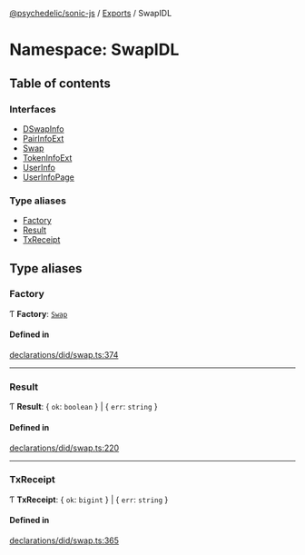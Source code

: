 [@psychedelic/sonic-js](../README.md) / [Exports](../modules.md) / SwapIDL

# Namespace: SwapIDL

## Table of contents

### Interfaces

- [DSwapInfo](../interfaces/SwapIDL.DSwapInfo.md)
- [PairInfoExt](../interfaces/SwapIDL.PairInfoExt.md)
- [Swap](../interfaces/SwapIDL.Swap.md)
- [TokenInfoExt](../interfaces/SwapIDL.TokenInfoExt.md)
- [UserInfo](../interfaces/SwapIDL.UserInfo.md)
- [UserInfoPage](../interfaces/SwapIDL.UserInfoPage.md)

### Type aliases

- [Factory](SwapIDL.md#factory)
- [Result](SwapIDL.md#result)
- [TxReceipt](SwapIDL.md#txreceipt)

## Type aliases

### Factory

Ƭ **Factory**: [`Swap`](../interfaces/SwapIDL.Swap.md)

#### Defined in

[declarations/did/swap.ts:374](https://github.com/Psychedelic/sonic-js/blob/cfc7f22/src/declarations/did/swap.ts#L374)

___

### Result

Ƭ **Result**: { `ok`: `boolean`  } \| { `err`: `string`  }

#### Defined in

[declarations/did/swap.ts:220](https://github.com/Psychedelic/sonic-js/blob/cfc7f22/src/declarations/did/swap.ts#L220)

___

### TxReceipt

Ƭ **TxReceipt**: { `ok`: `bigint`  } \| { `err`: `string`  }

#### Defined in

[declarations/did/swap.ts:365](https://github.com/Psychedelic/sonic-js/blob/cfc7f22/src/declarations/did/swap.ts#L365)
